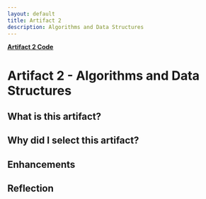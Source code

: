 ```yaml
---
layout: default
title: Artifact 2
description: Algorithms and Data Structures
---
```


[**Artifact 2 Code**](https://github.com/Matt87c/Matt87c.github.io/tree/main/Artifacts/artifact2/InventoryApp)

# Artifact 2 - Algorithms and Data Structures
## What is this artifact?


## Why did I select this artifact?

## Enhancements


## Reflection

